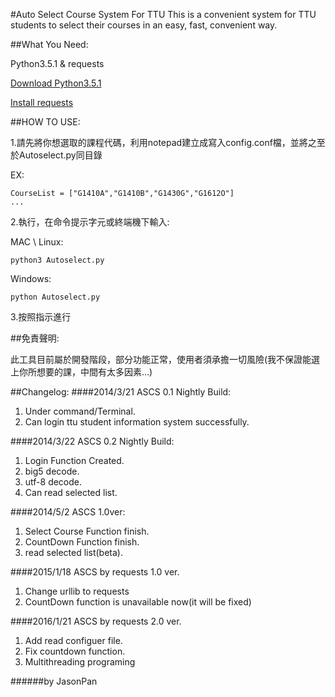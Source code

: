 #Auto Select Course System For TTU
This is a convenient system for TTU students to select their courses in an easy, fast, convenient way.

##What You Need:

Python3.5.1 & requests

[Download Python3.5.1](https://www.python.org/downloads/release/python-351/)

[Install requests](http://docs.python-requests.org/en/latest/)

##HOW TO USE:

1.請先將你想選取的課程代碼，利用notepad建立成寫入config.conf檔，並將之至於Autoselect.py同目錄

EX:
```
CourseList = ["G1410A","G1410B","G1430G","G1612O"]
...
```
2.執行，在命令提示字元或終端機下輸入:

MAC \ Linux:
```
python3 Autoselect.py
```
Windows:
```
python Autoselect.py
```
3.按照指示進行

##免責聲明:

此工具目前屬於開發階段，部分功能正常，使用者須承擔一切風險(我不保證能選上你所想要的課，中間有太多因素...)

##Changelog:
####2014/3/21 ASCS 0.1 Nightly Build:

1. Under command/Terminal.
2. Can login ttu student information system successfully.

####2014/3/22 ASCS 0.2 Nightly Build:

1. Login Function Created.
2. big5 decode.
3. utf-8 decode.
4. Can read selected list.

####2014/5/2  ASCS 1.0ver:

1. Select Course Function finish.
2. CountDown Function finish.
3. read selected list(beta).

####2015/1/18 ASCS by requests 1.0 ver.

1. Change urllib to requests
2. CountDown function is unavailable now(it will be fixed)

####2016/1/21 ASCS by requests 2.0 ver.
1. Add read configuer file.
2. Fix countdown function.
3. Multithreading programing

######by JasonPan

